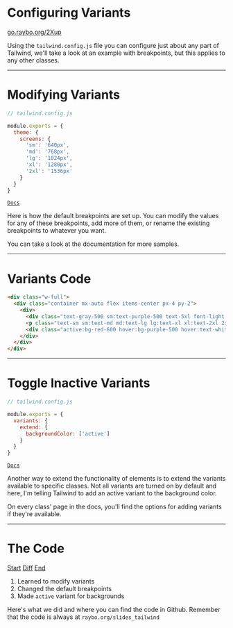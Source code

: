 <!-- .slide: data-state="layout-title" class="bg-dark"-->

# Configuring Variants

<div class="slide-link"><a href="https://go.raybo.org/2Xup"><i class="fab fa-slideshare"></i> go.raybo.org/2Xup</a></div>

> >

Using the `tailwind.config.js` file you can configure just about any part of Tailwind, we'll take a look at an example with breakpoints, but this applies to any other classes.


---

# Modifying Variants


```js
// tailwind.config.js

module.exports = {
  theme: {
    screens: {
      'sm': '640px',
      'md': '768px',
      'lg': '1024px',
      'xl': '1280px',
      '2xl': '1536px'
    }
  }
}
```
<a href="https://tailwindcss.com/docs/breakpoints" target="_blank"><code class="code-exciting">Docs</code></a>

> >

Here is how the default breakpoints are set up. You can modify the values for any of these breakpoints, add more of them, or rename the existing breakpoints to whatever you want.

You can take a look at the documentation for more samples. 

---

<!-- .slide: data-state="layout-longcode" data-transition="zoom" -->

# Variants Code


```html
<div class="w-full">
  <div class="container mx-auto flex items-center px-4 py-2">
    <div>
      <div class="text-gray-500 sm:text-purple-500 text-5xl font-light  mb-1">Bubbles</div>
      <p class="text-sm sm:text-md md:text-lg lg:text-xl xl:text-2xl 2xl:text-3xl font-light">Bubble Gum robot, or “Bubbles” for short, is from a family of track-footed robots that originated from an experiment melding candy vending machines with robotics in the early 1980s. Bubbles is a favorite of Binaryville, not just because she generously dispenses candy, but also because she has one of the more "bubbly" personalities of the villagers.</p>
      <div class="active:bg-red-600 hover:bg-purple-500 hover:text-white cursor-pointer border-purple-500 border-4 rounded-md inline-block p-2 mt-2 mb-4">More info</div>
    </div>
  </div>
</div> 
```

---

# Toggle Inactive Variants


```js
// tailwind.config.js

module.exports = {
  variants: {
    extend: {
      backgroundColor: ['active']
    }
  }
}
```


<a href="https://tailwindcss.com/docs/configuring-variants#overriding-default-variants" target="_blank"><code class="code-exciting">Docs</code></a>


> >

Another way to extend the functionality of elements is to extend the variants available to specific classes. Not all variants are turned on by default and here, I'm telling Tailwind to add an active variant to the background color.

On every class' page in the docs, you'll find the options for adding variants if they're available.

---

<!-- .slide: data-state="layout-title" data-transition="zoom" class="bg-dark"-->

# The Code

<div class="btn-group mt-3" role="group" aria-label="Basic example">
  <a type="button" class="animate__animated animate__backInLeft btn btn-lg btn-exciting text-white" href="https://github.com/LinkedInLearning/tailwind-css-2841311/tree/01_04b" target="_blank">Start</a>
  <a type="button" class="animate__animated animate__zoomInDown btn btn-lg btn-royal text-white" href="https://github.com/LinkedInLearning/vue3-esst-2834032/compare/01_04b..01_04e" target="_blank">Diff</a>
  <a type="button" class="animate__animated animate__backInRight animate__slow btn btn-lg btn-primary text-white" href="https://github.com/LinkedInLearning/tailwind-css-2841311/tree/01_04e" target="_blank">End</a>
</div>

1. Learned to modify variants
1. Changed the default breakpoints
1. Made `active` variant for backgrounds

> >

Here's what we did and where you can find the code in Github. Remember that the code is always at `raybo.org/slides_tailwind`